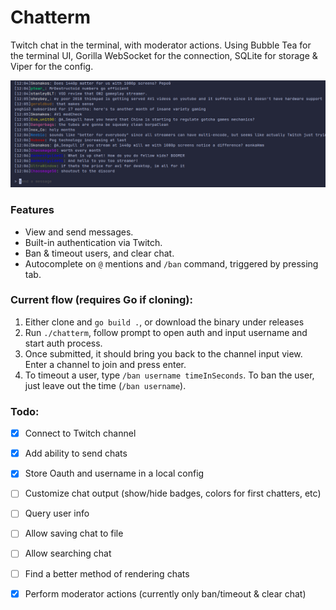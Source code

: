 # Chatterm

Twitch chat in the terminal, with moderator actions. Using Bubble Tea for the terminal UI, Gorilla WebSocket for the connection, SQLite for storage & Viper for the config.

![Chat app preview image](./chat_preview.png)

### Features

- View and send messages.
- Built-in authentication via Twitch.
- Ban & timeout users, and clear chat.
- Autocomplete on `@` mentions and `/ban` command, triggered by pressing tab.

### Current flow (requires Go if cloning):

1. Either clone and `go build .`, or download the binary under releases
2. Run `./chatterm`, follow prompt to open auth and input username and start auth process.
3. Once submitted, it should bring you back to the channel input view. Enter a channel to join and press enter.
4. To timeout a user, type `/ban username timeInSeconds`. To ban the user, just leave out the time (`/ban username`).

### Todo:

- [x] Connect to Twitch channel
- [x] Add ability to send chats
- [x] Store Oauth and username in a local config
- [ ] Customize chat output (show/hide badges, colors for first chatters, etc)
- [ ] Query user info
- [ ] Allow saving chat to file
- [ ] Allow searching chat
- [ ] Find a better method of rendering chats
- [x] Perform moderator actions (currently only ban/timeout & clear chat)

